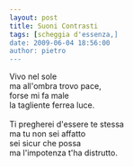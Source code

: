 ```yaml
---
layout: post
title: Suoni Contrasti
tags: [scheggia d'essenza,]
date: 2009-06-04 18:56:00
author: pietro
---
```

Vivo nel sole<br/>ma all'ombra trovo pace,<br/>forse mi fa male<br/>la tagliente ferrea luce.<br/><br/>Ti pregherei d'essere te stessa<br/>ma tu non sei affatto<br/>sei sicur che possa<br/>ma l'impotenza t'ha distrutto.
